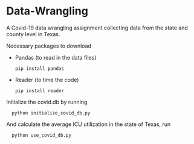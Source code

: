 # Data-Wrangling
A Covid-19 data wrangling assignment collecting data from the state and county level in Texas.

Necessary packages to download
- Pandas (to read in the data files)

      pip install pandas
- Reader (to time the code)

      pip install reader
      
Initialize the covid.db by running
      
      python initialize_covid_db.py
      
And calculate the average ICU utilization in the state of Texas, run 

      python use_covid_db.py
